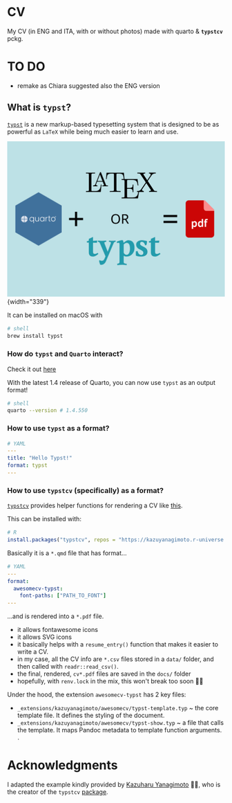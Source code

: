 # CV

My CV (in ENG and ITA, with or without photos) made with quarto & **`typstcv`** pckg.


# TO DO 

+ remake as Chiara suggested also the ENG version

## What is `typst`?

[`typst`](https://github.com/typst/typst) is a new markup-based typesetting system that is designed to be as powerful as `LaTeX` while being much easier to learn and use.

![Source: [Nicola Rennie's blog post](https://nrennie.rbind.io/blog/pdf-quarto/making-pdf-with-quarto-typst-latex/)](images/typst.png){width="339"}

It can be installed on macOS with

``` bash
# shell
brew install typst
```

### How do `typst` and `Quarto` interact?

Check it out [here](https://quarto.org/docs/output-formats/typst.html)

With the latest 1.4 release of Quarto, you can now use `typst` as an output format!

``` bash
# shell
quarto --version # 1.4.550
```

### How to use `typst` as a format?

``` yaml
# YAML
---
title: "Hello Typst!"
format: typst
---
```

### How to use `typstcv` (specifically) as a format?

[`typstcv`](https://kazuyanagimoto.com/typstcv/) provides helper functions for rendering a CV like [this](kazuyanagimoto/quarto-awesomecv-typst).

This can be installed with:

``` r
# R
install.packages("typstcv", repos = "https://kazuyanagimoto.r-universe.dev") 
```

Basically it is a `*.qmd` file that has format...

``` yaml
# YAML 
---
format:
  awesomecv-typst:
    font-paths: ["PATH_TO_FONT"]
---    
```

...and is rendered into a `*.pdf` file.

-   it allows fontawesome icons
-   it allows SVG icons
-   it basically helps with a `resume_entry()` function that makes it easier to write a CV.
-   in my case, all the CV info are `*.csv` files stored in a `data/` folder, and then called with `readr::read_csv()`.
-   the final, rendered, `cv*.pdf` files are saved in the `docs/` folder
-   hopefully, with `renv.lock` in the mix, this won't break too soon 🤞🏻

Under the hood, the extension `awesomecv-typst` has 2 key files: 

+ `_extensions/kazuyanagimoto/awesomecv/typst-template.typ` \~ the core template file. It defines the styling of the document. 
+ `_extensions/kazuyanagimoto/awesomecv/typst-show.typ` \~ a file that calls the template. It maps Pandoc metadata to template function arguments. .


# Acknowledgments

I adapted the example kindly provided by [Kazuharu Yanagimoto](https://kazuyanagimoto.com/) 👏🏻, who is the creator of the `typstcv` [package](https://kazuyanagimoto.com/typstcv/).
